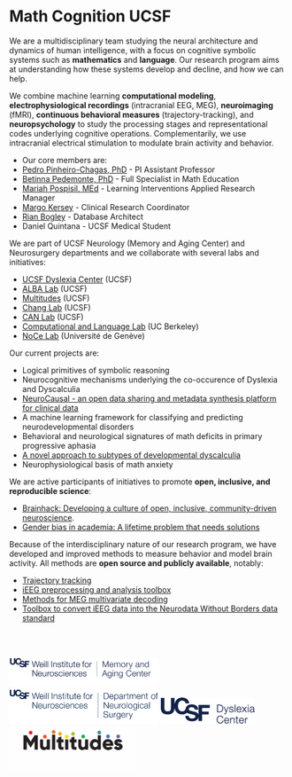 # Math Cognition UCSF 

We are a multidisciplinary team studying the neural architecture and dynamics of human intelligence, with a focus on cognitive symbolic systems such as **mathematics** and **language**. Our research program aims at understanding how these systems develop and decline, and how we can help.

We combine machine learning **computational modeling**, **electrophysiological recordings** (intracranial EEG, MEG), **neuroimaging** (fMRI), **continuous behavioral measures** (trajectory-tracking), and **neuropsychology** to study the processing stages and representational codes underlying cognitive operations. Complementarily, we use intracranial electrical stimulation to modulate brain activity and behavior.

* Our core members are:
* [Pedro Pinheiro-Chagas, PhD](https://scholar.google.com/citations?user=XVsftdsAAAAJ&hl) - PI Assistant Professor
* [Betinna Pedemonte, PhD](https://memory.ucsf.edu/people/bettina-pedemonte) - Full Specialist in Math Education
* [Mariah Pospisil, MEd](https://memory.ucsf.edu/people/mariah-pospisil) - Learning Interventions Applied Research Manager
* [Margo Kersey](https://profiles.ucsf.edu/margo.kersey) - Clinical Research Coordinator
* [Rian Bogley](https://profiles.ucsf.edu/rian.bogley) - Database Architect
* Daniel Quintana - UCSF Medical Student

We are part of UCSF Neurology (Memory and Aging Center) and Neurosurgery departments and we collaborate with several labs and initiatives:
* [UCSF Dyslexia Center](https://dyslexia.ucsf.edu/) (UCSF)
* [ALBA Lab](https://albalab.ucsf.edu/) (UCSF)
* [Multitudes](https://dyslexia.ucsf.edu/multitudes-partners) (UCSF)
* [Chang Lab](https://changlab.ucsf.edu/) (UCSF)
* [CAN Lab](https://canlab.ucsf.edu/) (UCSF)
* [Computational and Language Lab](http://colala.berkeley.edu/) (UC Berkeley) 
* [NoCe Lab](https://noce-lab.github.io/) (Université de Genève)

Our current projects are:
* Logical primitives of symbolic reasoning
* Neurocognitive mechanisms underlying the co-occurence of Dyslexia and Dyscalculia
* [NeuroCausal - an open data sharing and metadata synthesis platform for clinical data](https://neurocausal.github.io/)
* A machine learning framework for classifying and predicting neurodevelopmental disorders
* Behavioral and neurological signatures of math deficits in primary progressive aphasia 
* [A novel approach to subtypes of developmental dyscalculia](https://scholar.google.com/citations?view_op=view_citation&hl=en&user=XVsftdsAAAAJ&sortby=pubdate&citation_for_view=XVsftdsAAAAJ:O3NaXMp0MMsC)
* Neurophysiological basis of math anxiety

We are active participants of initiatives to promote **open, inclusive, and reproducible science**: 
* [Brainhack: Developing a culture of open, inclusive, community-driven neuroscience](https://doi.org/10.1016/j.neuron.2021.04.001). 
* [Gender bias in academia: A lifetime problem that needs solutions](https://doi.org/10.1016/j.neuron.2021.06.002)

Because of the interdisciplinary nature of our research program, we have developed and improved methods to measure behavior and model brain activity. All methods are **open source and publicly available**, notably: 
* [Trajectory tracking](https://trajtracker.com/)
* [iEEG preprocessing and analysis toolbox](https://github.com/pinheirochagas/lbcn_preproc)
* [Methods for MEG multivariate decoding](https://github.com/pinheirochagas/Calc_MEG)
* [Toolbox to convert iEEG data into the Neurodata Without Borders data standard](https://github.com/pinheirochagas/lbcn_nwb)

&nbsp;  
&nbsp;  

<p float="left">
  <img src="/assets/weillmac_logo.png" width="270" />
  <img src="/assets/weillneurosurgery_logo.png" width="270" />
   <img src="/assets/dyslexiacenter_logo.png" width="170" />
  <img src="/assets/multitudes_logo1.png" width="230" />
</p>

<!--

https://docs.github.com/github/writing-on-github/getting-started-with-writing-and-formatting-on-github/basic-writing-and-formatting-syntax

**Here are some ideas to get you started:**

🙋‍♀️ A short introduction - what is your organization all about?
🌈 Contribution guidelines - how can the community get involved?
👩‍💻 Useful resources - where can the community find your docs? Is there anything else the community should know?
🍿 Fun facts - what does your team eat for breakfast?
🧙 Remember, you can do mighty things with the power of [Markdown](https://docs.github.com/github/writing-on-github/getting-started-with-writing-and-formatting-on-github/basic-writing-and-formatting-syntax)
-->
